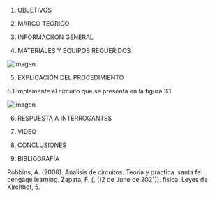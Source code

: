 1. OBJETIVOS


2. MARCO TEÓRICO


3. INFORMACI{ON GENERAL


4. MATERIALES Y EQUIPOS REQUERIDOS

![imagen](https://user-images.githubusercontent.com/85263529/122841136-2965f180-d2c1-11eb-8b83-9749b8218e0b.png)

5. EXPLICACIÓN DEL PROCEDIMIENTO

 5.1 Implemente el circuito que se presenta en la figura 3.1
 
 ![imagen](https://user-images.githubusercontent.com/85263529/122841366-5f0ada80-d2c1-11eb-91e4-663185967e33.png)


6. RESPUESTA A INTERROGANTES


7. VIDEO


8. CONCLUSIONES


9. BIBLIOGRAFÍA

Robbins, A. (2008). Analisis de circuitos. Teoria y practica. santa fe: cengage learning. Zapata, F. (. ((2 de June de 2021)). fisica. Leyes de Kirchhof, 5.
